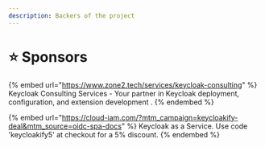 ```yaml
---
description: Backers of the project
---
```


# ⭐ Sponsors

{% embed url="https://www.zone2.tech/services/keycloak-consulting" %}
Keycloak Consulting Services - Your partner in Keycloak deployment, configuration, and extension development .
{% endembed %}

{% embed url="https://cloud-iam.com/?mtm_campaign=keycloakify-deal&mtm_source=oidc-spa-docs" %}
Keycloak as a Service. Use code 'keycloakify5' at checkout for a 5% discount.
{% endembed %}
